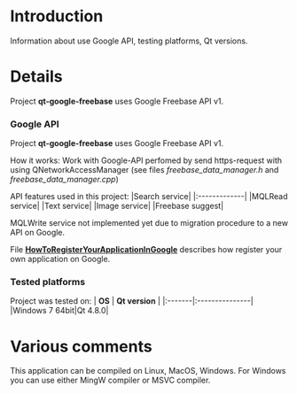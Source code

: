 # Introduction #

Information about use Google API, testing platforms, Qt versions.

# Details #

Project **qt-google-freebase** uses Google Freebase API v1.

### Google API ###

Project **qt-google-freebase** uses Google Freebase API v1.

How it works:
Work with Google-API perfomed by send https-request with using QNetworkAccessManager (see files _freebase\_data\_manager.h_ and _freebase\_data\_manager.cpp_)

API features used in this project:
|Search service|
|:-------------|
|MQLRead service|
|Text service|
|Image service|
|Freebase suggest|

MQLWrite service not implemented yet due to migration procedure to a new API on Google.

File **[HowToRegisterYourAppIicationInGoogle](http://code.google.com/p/qt-google-freebase/wiki/HowToRegisterYourApplicationInGoogle)** describes how register your own application on Google.

### Tested platforms ###
Project was tested on:
| **OS** | **Qt version** |
|:-------|:---------------|
|Windows 7 64bit|Qt 4.8.0|

# Various comments #

This application can be compiled on Linux, MacOS, Windows. For Windows you can use either MingW compiler or MSVC compiler.
